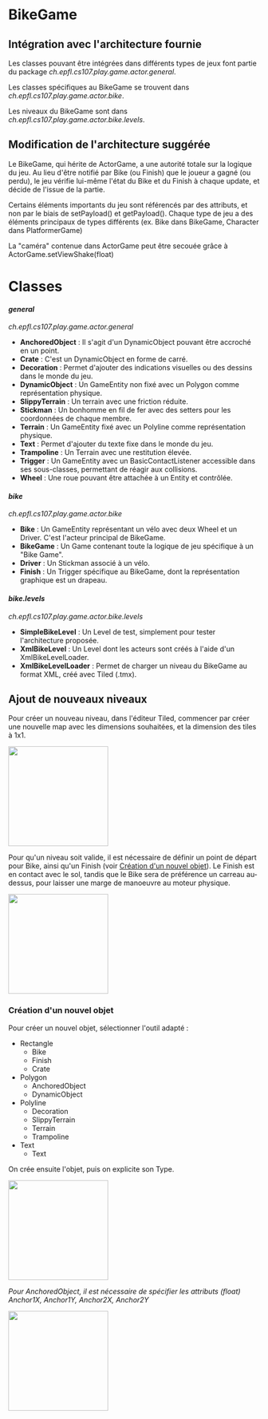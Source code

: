 # BikeGame

## Intégration avec l'architecture fournie

Les classes pouvant être intégrées dans différents types de jeux font partie du package *ch.epfl.cs107.play.game.actor.general*.

Les classes spécifiques au BikeGame se trouvent dans *ch.epfl.cs107.play.game.actor.bike*.

Les niveaux du BikeGame sont dans *ch.epfl.cs107.play.game.actor.bike.levels*.

## Modification de l'architecture suggérée

Le BikeGame, qui hérite de ActorGame, a une autorité totale sur la logique du jeu. Au lieu d'être notifié par Bike (ou Finish) que le joueur a gagné (ou perdu), le jeu vérifie lui-même l'état du Bike et du Finish à chaque update, et décide de l'issue de la partie.

Certains éléments importants du jeu sont référencés par des attributs, et non par le biais de setPayload() et getPayload().
Chaque type de jeu a des éléments principaux de types différents (ex. Bike dans BikeGame, Character dans PlatformerGame)

La "caméra" contenue dans ActorGame peut être secouée grâce à ActorGame.setViewShake(float)

# Classes

#### *general*
*ch.epfl.cs107.play.game.actor.general*

- **AnchoredObject** : Il s'agit d'un DynamicObject pouvant être accroché en un point.
- **Crate** : C'est un DynamicObject en forme de carré.
- **Decoration** : Permet d'ajouter des indications visuelles ou des dessins dans le monde du jeu.
- **DynamicObject** : Un GameEntity non fixé avec un Polygon comme représentation physique.
- **SlippyTerrain** : Un terrain avec une friction réduite.
- **Stickman** : Un bonhomme en fil de fer avec des setters pour les coordonnées de chaque membre.
- **Terrain** : Un GameEntity fixé avec un Polyline comme représentation physique.
- **Text** : Permet d'ajouter du texte fixe dans le monde du jeu.
- **Trampoline** : Un Terrain avec une restitution élevée.
- **Trigger** : Un GameEntity avec un BasicContactListener accessible dans ses sous-classes, permettant de réagir aux collisions.
- **Wheel** : Une roue pouvant être attachée à un Entity et contrôlée.

#### *bike*
*ch.epfl.cs107.play.game.actor.bike*

- **Bike** : Un GameEntity représentant un vélo avec deux Wheel et un Driver. C'est l'acteur principal de BikeGame.
- **BikeGame** : Un Game contenant toute la logique de jeu spécifique à un "Bike Game".
- **Driver** : Un Stickman associé à un vélo.
- **Finish** : Un Trigger spécifique au BikeGame, dont la représentation graphique est un drapeau.

#### *bike.levels*
*ch.epfl.cs107.play.game.actor.bike.levels*

- **SimpleBikeLevel** : Un Level de test, simplement pour tester l'architecture proposée.
- **XmlBikeLevel** : Un Level dont les acteurs sont créés à l'aide d'un XmlBikeLevelLoader.
- **XmlBikeLevelLoader** : Permet de charger un niveau du BikeGame au format XML, créé avec Tiled (.tmx).

## Ajout de nouveaux niveaux

Pour créer un nouveau niveau, dans l'éditeur Tiled, commencer par créer une nouvelle map avec les dimensions souhaitées, et la dimension des tiles à 1x1.

<img src="https://img15.hostingpics.net/pics/562442ScreenShot20171209at185115.png" width="200"/>

Pour qu'un niveau soit valide, il est nécessaire de définir un point de départ pour Bike, ainsi qu'un Finish (voir [Création d'un nouvel objet](#creation-d-un-nouvel-objet)).
Le Finish est en contact avec le sol, tandis que le Bike sera de préférence un carreau au-dessus, pour laisser une marge de manoeuvre au moteur physique.

<img src="https://img15.hostingpics.net/pics/120731ScreenShot20171209at191516.png" width="200"/>

### Création d'un nouvel objet
Pour créer un nouvel objet, sélectionner l'outil adapté :
- Rectangle
    - Bike
    - Finish
    - Crate
- Polygon
    - AnchoredObject
    - DynamicObject
- Polyline
    - Decoration
    - SlippyTerrain
    - Terrain
    - Trampoline
- Text
    - Text

On crée ensuite l'objet, puis on explicite son Type.

<img src="https://img15.hostingpics.net/pics/244751ScreenShot20171209at193242.png" width="200"/>

*Pour AnchoredObject, il est nécessaire de spécifier les attributs (float) Anchor1X, Anchor1Y, Anchor2X, Anchor2Y*

<img src="https://img15.hostingpics.net/pics/213138ScreenShot20171209at193447.png" width="200"/>